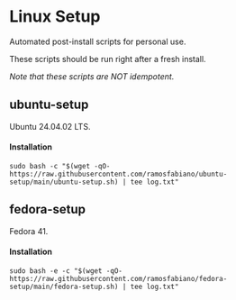 # Linux Setup

Automated post-install scripts for personal use.

These scripts should be run right after a fresh install.

*Note that these scripts are NOT idempotent.*

## ubuntu-setup
  
Ubuntu 24.04.02 LTS.

#### Installation

`sudo bash -c "$(wget -qO- https://raw.githubusercontent.com/ramosfabiano/ubuntu-setup/main/ubuntu-setup.sh) | tee log.txt"`


## fedora-setup
  
Fedora 41.

#### Installation

`sudo bash -e -c "$(wget -qO- https://raw.githubusercontent.com/ramosfabiano/fedora-setup/main/fedora-setup.sh) | tee log.txt"`
